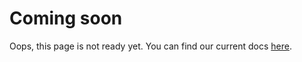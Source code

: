# Coming soon

Oops, this page is not ready yet. You can find our current docs [here](https://sidebase.io).